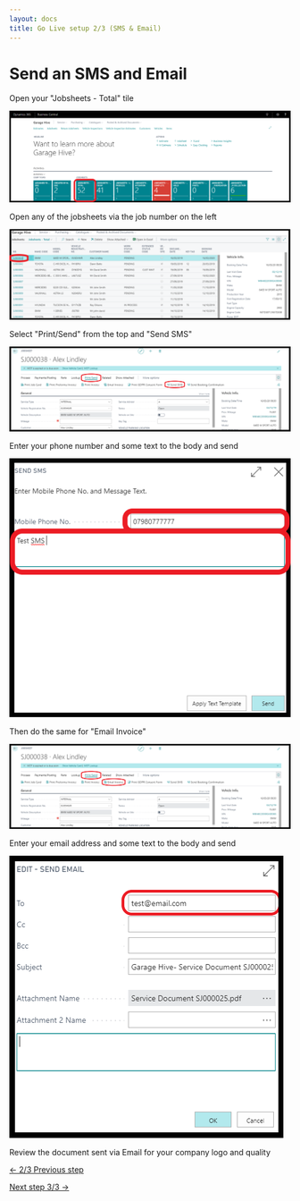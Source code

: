 ```yaml
---
layout: docs
title: Go Live setup 2/3 (SMS & Email)
---
```


#   Send an SMS and Email  

Open your "Jobsheets - Total" tile 

![](media/garagehive-jobsheet-total-tile.png)

Open any of the jobsheets via the job number on the left 

![](media/garagehive-jobsheet-total-list.png)

Select "Print/Send" from the top and "Send SMS"

![](media/garagehive-jobsheet-print-send-sms.png)

Enter your phone number and some text to the body and send

![](media/garaeghive-send-sms-popup.png)

Then do the same for "Email Invoice" 

![](media/garagehive-jobsheet-print-send-email.png)

Enter your email address and some text to the body and send

![](media/garagehive-email-popup.png)

Review the document sent via Email for your company logo and quality

[<- 2/3 Previous step](/docs/golive-cust-not-set.html)

[Next step 3/3 ->](/docs/golive-print-invoice.html)